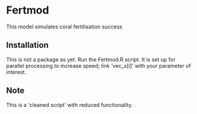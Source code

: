 
# Fertmod

<!-- badges: start -->
<!-- badges: end -->

This model simulates coral fertilisation success

## Installation


This is not a package as yet. Run the Fertmod.R script. It is set up for parallel processing to increase speed; link 'vec_x[i]' with your parameter of interest. 


## Note

This is a 'cleaned script' with reduced functionality. 



